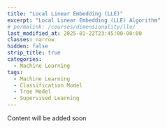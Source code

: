 ```yaml
---
title: "Local Linear Embedding (LLE)"
excerpt: "Local Linear Embedding (LLE) Algorithm"
# permalink: /courses/dimensionality/lle/
last_modified_at: 2025-01-22T23:45:00-00:00
classes: narrow
hidden: false
strip_title: true
categories:
  - Machine Learning
tags: 
  - Machine Learning
  - Classification Model
  - Tree Model
  - Supervised Learning
---
```

Content will be added soon